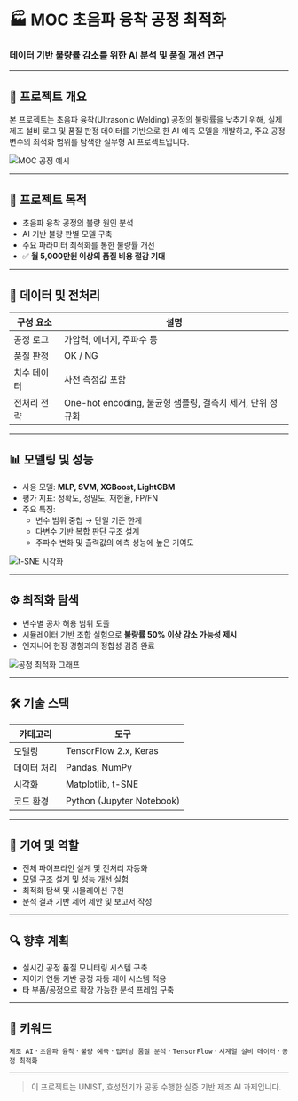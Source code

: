 # 🏭 MOC 초음파 융착 공정 최적화  
### 데이터 기반 불량률 감소를 위한 AI 분석 및 품질 개선 연구

---

## 📌 프로젝트 개요

본 프로젝트는 초음파 융착(Ultrasonic Welding) 공정의 불량률을 낮추기 위해, 실제 제조 설비 로그 및 품질 판정 데이터를 기반으로 한 AI 예측 모델을 개발하고, 주요 공정 변수의 최적화 범위를 탐색한 실무형 AI 프로젝트입니다.

![MOC 공정 예시](images/moc_process.png)

---

## 🎯 프로젝트 목적

- 초음파 융착 공정의 불량 원인 분석
- AI 기반 불량 판별 모델 구축
- 주요 파라미터 최적화를 통한 불량률 개선
- ✅ **월 5,000만원 이상의 품질 비용 절감 기대**

---

## 🧪 데이터 및 전처리

| 구성 요소 | 설명 |
|-----------|------|
| 공정 로그 | 가압력, 에너지, 주파수 등 |
| 품질 판정 | OK / NG |
| 치수 데이터 | 사전 측정값 포함 |
| 전처리 전략 | One-hot encoding, 불균형 샘플링, 결측치 제거, 단위 정규화 |

---

## 📊 모델링 및 성능

- 사용 모델: **MLP, SVM, XGBoost, LightGBM**
- 평가 지표: 정확도, 정밀도, 재현율, FP/FN
- 주요 특징:
  - 변수 범위 중첩 → 단일 기준 한계
  - 다변수 기반 복합 판단 구조 설계
  - 주파수 변화 및 출력값의 예측 성능에 높은 기여도

![t-SNE 시각화](images/tsne_visualization.png)

---

## ⚙️ 최적화 탐색

- 변수별 공차 허용 범위 도출
- 시뮬레이터 기반 조합 실험으로 **불량률 50% 이상 감소 가능성 제시**
- 엔지니어 현장 경험과의 정합성 검증 완료

![공정 최적화 그래프](images/optimization_heatmap.png)

---

## 🛠️ 기술 스택

| 카테고리   | 도구 |
|------------|------|
| 모델링     | TensorFlow 2.x, Keras |
| 데이터 처리 | Pandas, NumPy |
| 시각화     | Matplotlib, t-SNE |
| 코드 환경  | Python (Jupyter Notebook) |

---

## 👤 기여 및 역할

- 전체 파이프라인 설계 및 전처리 자동화
- 모델 구조 설계 및 성능 개선 실험
- 최적화 탐색 및 시뮬레이션 구현
- 분석 결과 기반 제어 제안 및 보고서 작성

---

## 🔍 향후 계획

- 실시간 공정 품질 모니터링 시스템 구축
- 제어기 연동 기반 공정 자동 제어 시스템 적용
- 타 부품/공정으로 확장 가능한 분석 프레임 구축

---

## 🧠 키워드

`제조 AI` · `초음파 융착` · `불량 예측` · `딥러닝 품질 분석` · `TensorFlow` · `시계열 설비 데이터` · `공정 최적화`

---

> 이 프로젝트는 UNIST, 효성전기가 공동 수행한 실증 기반 제조 AI 과제입니다.

